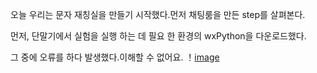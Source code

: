 
오늘 우리는 문자 재칭실을 만들기 시작했다.먼저 채팅룸을 만든 step를 살펴본다.

먼저, 단말기에서 실험을 실행 하는 데 필요 한 환경의 wxPython을 다운로드했다.

그 중에 오류를 하다 발생했다.이해할 수 없어요. 
！[image](https://github.com/halikes/ERICA-ZZChatingRoom/blob/master/%E9%94%99%E8%AF%AF2.jpg.jpg)
